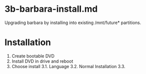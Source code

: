 
# 3b-barbara-install.md

Upgrading barbara by installing into existing /mnt/future* partitions.

# Installation

1. Create bootable DVD
2. Install DVD in drive and reboot
3. Choose install
3.1. Language
3.2. Normal Installation
3.3.

